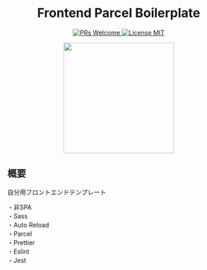 <h1 align="center">Frontend Parcel Boilerplate</h1>
<p align="center">
  <a href="http://makeapullrequest.com">
    <img src="https://img.shields.io/badge/PRs-welcome-brightgreen.svg?style=flat-square" alt="PRs Welcome">
  </a>
  <a href="https://opensource.org/licenses/MIT">
    <img src="https://img.shields.io/badge/License-MIT-blue.svg?style=flat-square" alt="License MIT">
  </a>
</p>
<p align="center">
  <img src="https://user-images.githubusercontent.com/18276888/55372770-d9fb4580-553d-11e9-8606-cfc1db2d82ad.png" width="250">
</p>

## 概要
自分用フロントエンドテンプレート  
    
・非SPA  
・Sass  
・Auto Reload  
・Parcel  
・Prettier  
・Eslint  
・Jest  
